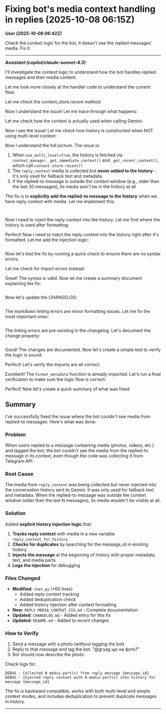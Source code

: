 <!-- Generated by SpecStory -->

<!-- vscode Session f0d687c8-a66c-452a-a29f-0ede38b2d163 (2025-10-08 06:15Z) -->

# Fixing bot's media context handling in replies (2025-10-08 06:15Z)

_**User (2025-10-08 06:42Z)**_

Check the context logic for the bot, it doesn't see the replied messages' media. Fix it.

---

_**Assistant (copilot/claude-sonnet-4.5)**_

I'll investigate the context logic to understand how the bot handles replied messages and their media content. 

Let me look more closely at the handler code to understand the current flow: 

Let me check the context_store.recent method: 

Now I understand the issue! Let me trace through what happens: 

Let me check how the context is actually used when calling Gemini: 

Now I see the issue! Let me check how history is constructed when NOT using multi-level context: 

Now I understand the full picture. The issue is:

1. When `use_multi_level=True`, the history is fetched via `context_manager._get_immediate_context()` and `_get_recent_context()`, which call `context_store.recent()`
2. The `reply_context` media is collected but **never added to the history** - it's only used for fallback text and metadata
3. If the replied-to message is outside the context window (e.g., older than the last 30 messages), its media won't be in the history at all

The fix is to **explicitly add the replied-to message to the history** when we have reply context with media. Let me implement this: 
```

```

```

```


Now I need to inject the reply context into the history. Let me find where the history is used after formatting: 

Perfect! Now I need to inject the reply context into the history right after it's formatted. Let me add the injection logic: 
```

```


Now let's test the fix by running a quick check to ensure there are no syntax errors: 

Let me check for import errors instead: 

Great! The syntax is valid. Now let me create a summary document explaining the fix: 
```

```


Now let's update the CHANGELOG: 
```

```


The markdown linting errors are minor formatting issues. Let me fix the most important ones: 
```

```


The linting errors are pre-existing in the changelog. Let's document the change properly: 
```

```


Good! The changes are documented. Now let's create a simple test to verify the logic is sound: 

Perfect! Let's verify the imports are all correct: 

Excellent! The `format_metadata` function is already imported. Let's run a final verification to make sure the logic flow is correct: 

Perfect! Now let's create a quick summary of what was fixed:

## Summary

I've successfully fixed the issue where the bot couldn't see media from replied-to messages. Here's what was done:

### Problem
When users replied to a message containing media (photos, videos, etc.) and tagged the bot, the bot couldn't see the media from the replied-to message in its context, even though the code was collecting it from Telegram API.

### Root Cause
The media from `reply_context` was being collected but never injected into the conversation history sent to Gemini. It was only used for fallback text and metadata. When the replied-to message was outside the context window (older than the last N messages), its media wouldn't be visible at all.

### Solution
Added **explicit history injection logic** that:

1. **Tracks reply context** with media in a new variable `reply_context_for_history`
2. **Checks for duplicates** by searching for the message_id in existing history
3. **Injects the message** at the beginning of history with proper metadata, text, and media parts
4. **Logs the injection** for debugging

### Files Changed
- **Modified**: `chat.py` (+60 lines)
  - Added reply context tracking
  - Added deduplication check
  - Added history injection after context formatting
- **New**: `REPLY_MEDIA_CONTEXT_FIX.md` - Complete documentation
- **Updated**: `CHANGELOG.md` - Added entry for this fix
- **Updated**: `README.md` - Added to recent changes

### How to Verify
1. Send a message with a photo (without tagging the bot)
2. Reply to that message and tag the bot: "@gryag що на фото?"
3. Bot should now describe the photo

Check logs for:
```
DEBUG - Collected N media part(s) from reply message {message_id}
DEBUG - Injected reply context with N media part(s) into history for message {message_id}
```

The fix is backward compatible, works with both multi-level and simple context modes, and includes deduplication to prevent duplicate messages in history.

---

